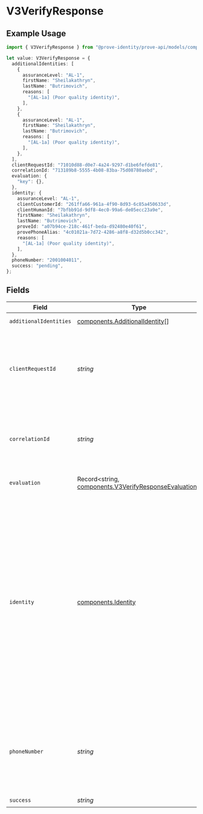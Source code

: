 # V3VerifyResponse

## Example Usage

```typescript
import { V3VerifyResponse } from "@prove-identity/prove-api/models/components";

let value: V3VerifyResponse = {
  additionalIdentities: [
    {
      assuranceLevel: "AL-1",
      firstName: "Sheilakathryn",
      lastName: "Butrimovich",
      reasons: [
        "[AL-1a] (Poor quality identity)",
      ],
    },
    {
      assuranceLevel: "AL-1",
      firstName: "Sheilakathryn",
      lastName: "Butrimovich",
      reasons: [
        "[AL-1a] (Poor quality identity)",
      ],
    },
  ],
  clientRequestId: "71010d88-d0e7-4a24-9297-d1be6fefde81",
  correlationId: "713189b8-5555-4b08-83ba-75d08780aebd",
  evaluation: {
    "key": {},
  },
  identity: {
    assuranceLevel: "AL-1",
    clientCustomerId: "261ffa66-961a-4f90-8d93-6c85a450633d",
    clientHumanId: "7bfbb91d-9df8-4ec0-99a6-de05ecc23a9e",
    firstName: "Sheilakathryn",
    lastName: "Butrimovich",
    proveId: "a07b94ce-218c-461f-beda-d92480e40f61",
    provePhoneAlias: "4c01021a-7d72-4286-a8f8-d32d5b0cc342",
    reasons: [
      "[AL-1a] (Poor quality identity)",
    ],
  },
  phoneNumber: "2001004011",
  success: "pending",
};
```

## Fields

| Field                                                                                                                                                                                                                                                                                                                                                                  | Type                                                                                                                                                                                                                                                                                                                                                                   | Required                                                                                                                                                                                                                                                                                                                                                               | Description                                                                                                                                                                                                                                                                                                                                                            | Example                                                                                                                                                                                                                                                                                                                                                                |
| ---------------------------------------------------------------------------------------------------------------------------------------------------------------------------------------------------------------------------------------------------------------------------------------------------------------------------------------------------------------------- | ---------------------------------------------------------------------------------------------------------------------------------------------------------------------------------------------------------------------------------------------------------------------------------------------------------------------------------------------------------------------- | ---------------------------------------------------------------------------------------------------------------------------------------------------------------------------------------------------------------------------------------------------------------------------------------------------------------------------------------------------------------------- | ---------------------------------------------------------------------------------------------------------------------------------------------------------------------------------------------------------------------------------------------------------------------------------------------------------------------------------------------------------------------- | ---------------------------------------------------------------------------------------------------------------------------------------------------------------------------------------------------------------------------------------------------------------------------------------------------------------------------------------------------------------------- |
| `additionalIdentities`                                                                                                                                                                                                                                                                                                                                                 | [components.AdditionalIdentity](../../models/components/additionalidentity.md)[]                                                                                                                                                                                                                                                                                       | :heavy_minus_sign:                                                                                                                                                                                                                                                                                                                                                     | (required IF verificationType=VerifiedUser)                                                                                                                                                                                                                                                                                                                            |                                                                                                                                                                                                                                                                                                                                                                        |
| `clientRequestId`                                                                                                                                                                                                                                                                                                                                                      | *string*                                                                                                                                                                                                                                                                                                                                                               | :heavy_minus_sign:                                                                                                                                                                                                                                                                                                                                                     | A client-generated unique ID for a specific session. This can be used to identify specific requests. The format of this ID is defined by the client - Prove recommends using a GUID, but any format can be accepted. Do not include Personally Identifiable Information (PII) in this field.                                                                           | 71010d88-d0e7-4a24-9297-d1be6fefde81                                                                                                                                                                                                                                                                                                                                   |
| `correlationId`                                                                                                                                                                                                                                                                                                                                                        | *string*                                                                                                                                                                                                                                                                                                                                                               | :heavy_check_mark:                                                                                                                                                                                                                                                                                                                                                     | The unique ID that Prove generates for the flow. To continue the flow, the field will also be used for each of the subsequent API calls in the same flow - it cannot be reused outside of a single flow.                                                                                                                                                               | 713189b8-5555-4b08-83ba-75d08780aebd                                                                                                                                                                                                                                                                                                                                   |
| `evaluation`                                                                                                                                                                                                                                                                                                                                                           | Record<string, [components.V3VerifyResponseEvaluation](../../models/components/v3verifyresponseevaluation.md)>                                                                                                                                                                                                                                                         | :heavy_minus_sign:                                                                                                                                                                                                                                                                                                                                                     | The evaluation result for the policy. This is an upcoming field but is not yet enabled.                                                                                                                                                                                                                                                                                |                                                                                                                                                                                                                                                                                                                                                                        |
| `identity`                                                                                                                                                                                                                                                                                                                                                             | [components.Identity](../../models/components/identity.md)                                                                                                                                                                                                                                                                                                             | :heavy_check_mark:                                                                                                                                                                                                                                                                                                                                                     | N/A                                                                                                                                                                                                                                                                                                                                                                    | {<br/>"firstName": "Sheilakathryn",<br/>"lastName": "Butrimovich",<br/>"provePhoneAlias": "4c01021a-7d72-4286-a8f8-d32d5b0cc342",<br/>"proveId": "a07b94ce-218c-461f-beda-d92480e40f61",<br/>"reasons": "[AL-1a] (Poor quality identity)",<br/>"clientHumanId": "7bfbb91d-9df8-4ec0-99a6-de05ecc23a9e",<br/>"assuranceLevel": "AL-1",<br/>"clientCustomerId": "261ffa66-961a-4f90-8d93-6c85a450633d"<br/>} |
| `phoneNumber`                                                                                                                                                                                                                                                                                                                                                          | *string*                                                                                                                                                                                                                                                                                                                                                               | :heavy_check_mark:                                                                                                                                                                                                                                                                                                                                                     | The mobile phone number. US phone numbers can be passed in with or without a leading `+1`. International phone numbers require a leading `+1`. Use the appropriate endpoint URL based on the region the number originates from. Acceptable characters are: alphanumeric with symbols '+'.                                                                              | 2001004011                                                                                                                                                                                                                                                                                                                                                             |
| `success`                                                                                                                                                                                                                                                                                                                                                              | *string*                                                                                                                                                                                                                                                                                                                                                               | :heavy_check_mark:                                                                                                                                                                                                                                                                                                                                                     | The result of verification                                                                                                                                                                                                                                                                                                                                             | pending                                                                                                                                                                                                                                                                                                                                                                |